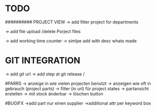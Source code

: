 # TODO







########## PROJECT VIEW
-> add filter project for departments

-> add file upload /delete Porject files




-> add working time counter
-> simlpe add with desc whats made


# GIT INTEGRATION
-> add git url
-> add step at git release /


#PARRS
-> anzeige in wie vielen projecten benutzt
-> anzeigen wie oft in gebrauch (project parts)
-> filter (in url) für project states
-> partansicht erstellen
-> mit stock änderbar
-> löschen button


#BUGIFX
->add part nur einen supplier
->addiitonal attr per keyword box